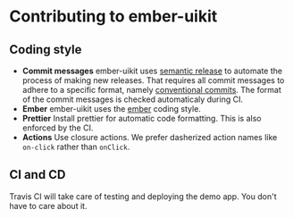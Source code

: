 # Contributing to ember-uikit

## Coding style

* **Commit messages** ember-uikit uses [semantic release](https://github.com/semantic-release/semantic-release) to automate the process of making new releases. That requires all commit messages to adhere to a specific format, namely [conventional commits](https://www.conventionalcommits.org/). The format of the commit messages is checked automaticaly during CI. 
* **Ember** ember-uikit uses the [ember](https://github.com/ember-cli/eslint-plugin-ember) coding style.
* **Prettier** Install prettier for automatic code formatting. This is also enforced by the CI.
* **Actions** Use closure actions. We prefer dasherized action names like `on-click` rather than `onClick`.

## CI and CD

Travis CI will take care of testing and deploying the demo app. You don't have to care about it.

